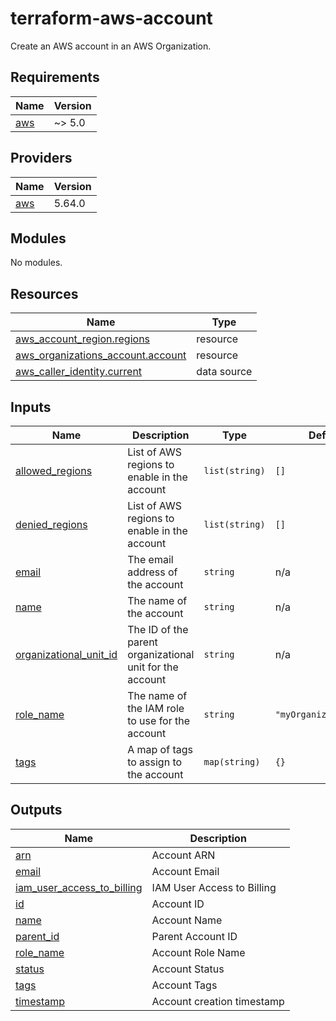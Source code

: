 # terraform-aws-account

Create an AWS account in an AWS Organization.

<!-- BEGIN_TF_DOCS -->
## Requirements

| Name | Version |
|------|---------|
| <a name="requirement_aws"></a> [aws](#requirement\_aws) | ~> 5.0 |

## Providers

| Name | Version |
|------|---------|
| <a name="provider_aws"></a> [aws](#provider\_aws) | 5.64.0 |

## Modules

No modules.

## Resources

| Name | Type |
|------|------|
| [aws_account_region.regions](https://registry.terraform.io/providers/hashicorp/aws/latest/docs/resources/account_region) | resource |
| [aws_organizations_account.account](https://registry.terraform.io/providers/hashicorp/aws/latest/docs/resources/organizations_account) | resource |
| [aws_caller_identity.current](https://registry.terraform.io/providers/hashicorp/aws/latest/docs/data-sources/caller_identity) | data source |

## Inputs

| Name | Description | Type | Default | Required |
|------|-------------|------|---------|:--------:|
| <a name="input_allowed_regions"></a> [allowed\_regions](#input\_allowed\_regions) | List of AWS regions to enable in the account | `list(string)` | `[]` | no |
| <a name="input_denied_regions"></a> [denied\_regions](#input\_denied\_regions) | List of AWS regions to enable in the account | `list(string)` | `[]` | no |
| <a name="input_email"></a> [email](#input\_email) | The email address of the account | `string` | n/a | yes |
| <a name="input_name"></a> [name](#input\_name) | The name of the account | `string` | n/a | yes |
| <a name="input_organizational_unit_id"></a> [organizational\_unit\_id](#input\_organizational\_unit\_id) | The ID of the parent organizational unit for the account | `string` | n/a | yes |
| <a name="input_role_name"></a> [role\_name](#input\_role\_name) | The name of the IAM role to use for the account | `string` | `"myOrganizationRole"` | no |
| <a name="input_tags"></a> [tags](#input\_tags) | A map of tags to assign to the account | `map(string)` | `{}` | no |

## Outputs

| Name | Description |
|------|-------------|
| <a name="output_arn"></a> [arn](#output\_arn) | Account ARN |
| <a name="output_email"></a> [email](#output\_email) | Account Email |
| <a name="output_iam_user_access_to_billing"></a> [iam\_user\_access\_to\_billing](#output\_iam\_user\_access\_to\_billing) | IAM User Access to Billing |
| <a name="output_id"></a> [id](#output\_id) | Account ID |
| <a name="output_name"></a> [name](#output\_name) | Account Name |
| <a name="output_parent_id"></a> [parent\_id](#output\_parent\_id) | Parent Account ID |
| <a name="output_role_name"></a> [role\_name](#output\_role\_name) | Account Role Name |
| <a name="output_status"></a> [status](#output\_status) | Account Status |
| <a name="output_tags"></a> [tags](#output\_tags) | Account Tags |
| <a name="output_timestamp"></a> [timestamp](#output\_timestamp) | Account creation timestamp |
<!-- END_TF_DOCS -->